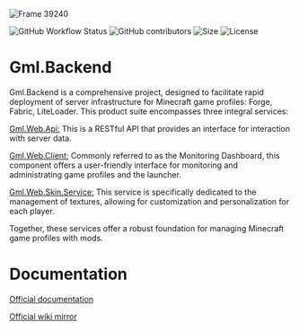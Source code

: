 ![Frame 39240](https://github.com/Gml-Launcher/Gml.Backend/assets/111225722/da7955a9-7c18-481b-9102-10139b37d365)


![GitHub Workflow Status](https://img.shields.io/github/actions/workflow/status/Gml-Launcher/Gml.Web.Api/docker-package-publish.yml?label=Tests&style=for-the-badge&branch=master)
![GitHub contributors](https://img.shields.io/github/contributors/Gml-Launcher/Gml.Backend?style=for-the-badge)
![Size](https://img.shields.io/github/repo-size/Gml-Launcher/Gml.Backend?style=for-the-badge)
![License](https://img.shields.io/github/license/Gml-Launcher/Gml.Backend?style=for-the-badge)

# Gml.Backend 

Gml.Backend is a comprehensive project, designed to facilitate rapid deployment of server infrastructure for Minecraft game profiles: Forge, Fabric, LiteLoader.
This product suite encompasses three integral services:

[Gml.Web.Api:](https://github.com/Gml-Launcher/Gml.Web.Api) This is a RESTful API that provides an interface for interaction with server data.

[Gml.Web.Client:](https://github.com/Scondic/Gml.Web.Client) Commonly referred to as the Monitoring Dashboard, this component offers a user-friendly interface for monitoring and administrating game profiles and the launcher.

[Gml.Web.Skin.Service:](https://github.com/Gml-Launcher/Gml.Web.Skin.Service) This service is specifically dedicated to the management of textures, allowing for customization and personalization for each player.

Together, these services offer a robust foundation for managing Minecraft game profiles with mods.

# Documentation
[Official documentation](https://wiki.recloud.tech)

[Official wiki mirror](https://gml-launcher.github.io/Gml.Docs/home.html)

